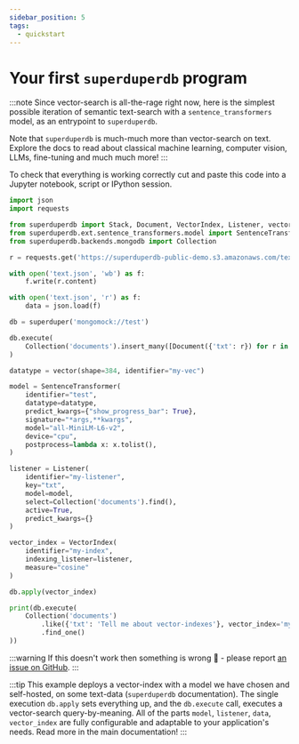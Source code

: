 ```yaml
---
sidebar_position: 5
tags:
  - quickstart
---
```


# Your first `superduperdb` program

:::note
Since vector-search is all-the-rage right now, 
here is the simplest possible iteration of semantic 
text-search with a `sentence_transformers` model, 
as an entrypoint to `superduperdb`.

Note that `superduperdb` is much-much more than vector-search
on text. Explore the docs to read about classical machine learning, 
computer vision, LLMs, fine-tuning and much much more!
:::

To check that everything is working correctly cut and paste this code into a Jupyter notebook,
script or IPython session.

```python
import json
import requests 

from superduperdb import Stack, Document, VectorIndex, Listener, vector, superduper
from superduperdb.ext.sentence_transformers.model import SentenceTransformer
from superduperdb.backends.mongodb import Collection

r = requests.get('https://superduperdb-public-demo.s3.amazonaws.com/text.json')

with open('text.json', 'wb') as f:
    f.write(r.content)

with open('text.json', 'r') as f:
    data = json.load(f)        

db = superduper('mongomock://test')

db.execute(
    Collection('documents').insert_many([Document({'txt': r}) for r in data])
)

datatype = vector(shape=384, identifier="my-vec")

model = SentenceTransformer(
    identifier="test",
    datatype=datatype,
    predict_kwargs={"show_progress_bar": True},
    signature="*args,**kwargs",
    model="all-MiniLM-L6-v2",
    device="cpu",
    postprocess=lambda x: x.tolist(),
)

listener = Listener(
    identifier="my-listener",
    key="txt",
    model=model,
    select=Collection('documents').find(),
    active=True,
    predict_kwargs={}
)

vector_index = VectorIndex(
    identifier="my-index",
    indexing_listener=listener,
    measure="cosine"
)

db.apply(vector_index)

print(db.execute(
    Collection('documents')
        .like({'txt': 'Tell me about vector-indexes'}, vector_index='my-index')
        .find_one()
))
```

:::warning
If this doesn't work then something is wrong 🙉 - please report [an issue on GitHub](https://github.com/SuperDuperDB/superduperdb/issues).
:::

:::tip
This example deploys a vector-index with a model we have chosen and self-hosted,
on some text-data (`superduperdb` documentation). The single execution
`db.apply` sets everything up, and the `db.execute` call, executes a vector-search 
query-by-meaning. All of the parts `model`, `listener`, `data`, `vector_index`
are fully configurable and adaptable to your application's needs.
Read more in the main documentation!
:::